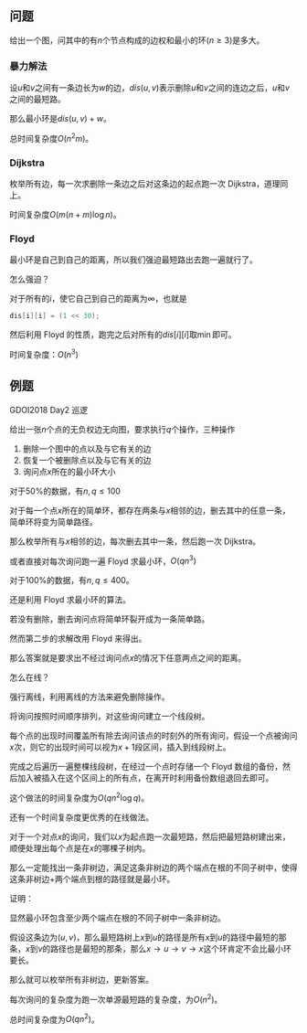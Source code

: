## 问题

给出一个图，问其中的有$n$个节点构成的边权和最小的环$(n\ge 3)$是多大。

### 暴力解法

设$u$和$v$之间有一条边长为$w$的边，$dis(u,v)$表示删除$u$和$v$之间的连边之后，$u$和$v$之间的最短路。

那么最小环是$dis(u,v)+w$。

总时间复杂度$O(n^2m)$。

### Dijkstra

枚举所有边，每一次求删除一条边之后对这条边的起点跑一次 Dijkstra，道理同上。

时间复杂度$O(m(n+m)\log n)$。

### Floyd

最小环是自己到自己的距离，所以我们强迫最短路出去跑一遍就行了。

怎么强迫？

对于所有的$i$，使它自己到自己的距离为$\infty$，也就是

```cpp
dis[i][i] = (1 << 30);
```

然后利用 Floyd 的性质，跑完之后对所有的$dis[i][i]$取$\min$即可。

时间复杂度：$O(n^3)$

## 例题

GDOI2018 Day2 巡逻

给出一张$n$个点的无负权边无向图，要求执行$q$个操作，三种操作

1.  删除一个图中的点以及与它有关的边
2.  恢复一个被删除点以及与它有关的边
3.  询问点$x$所在的最小环大小

对于$50\%$的数据，有$n,q \le 100$

对于每一个点$x$所在的简单环，都存在两条与$x$相邻的边，删去其中的任意一条，简单环将变为简单路径。

那么枚举所有与$x$相邻的边，每次删去其中一条，然后跑一次 Dijkstra。

或者直接对每次询问跑一遍 Floyd 求最小环，$O(qn^3)$

对于$100\%$的数据，有$n,q \le 400$。

还是利用 Floyd 求最小环的算法。

若没有删除，删去询问点将简单环裂开成为一条简单路。

然而第二步的求解改用 Floyd 来得出。

那么答案就是要求出不经过询问点$x$的情况下任意两点之间的距离。

怎么在线？

强行离线，利用离线的方法来避免删除操作。

将询问按照时间顺序排列，对这些询问建立一个线段树。

每个点的出现时间覆盖所有除去询问该点的时刻外的所有询问，假设一个点被询问$x$次，则它的出现时间可以视为$x + 1$段区间，插入到线段树上。

完成之后遍历一遍整棵线段树，在经过一个点时存储一个 Floyd 数组的备份，然后加入被插入在这个区间上的所有点，在离开时利用备份数组退回去即可。

这个做法的时间复杂度为$O(qn^2\log q)$。

还有一个时间复杂度更优秀的在线做法。

对于一个对点$x$的询问，我们以$x$为起点跑一次最短路，然后把最短路树建出来，顺便处理出每个点是在$x$的哪棵子树内。

那么一定能找出一条非树边，满足这条非树边的两个端点在根的不同子树中，使得这条非树边$+$两个端点到根的路径就是最小环。

证明：

显然最小环包含至少两个端点在根的不同子树中一条非树边。

假设这条边为$(u,v)$，那么最短路树上$x$到$u$的路径是所有$x$到$u$的路径中最短的那条，$x$到$v$的路径也是最短的那条，那么$x\to u\to v\to x$这个环肯定不会比最小环要长。

那么就可以枚举所有非树边，更新答案。

每次询问的复杂度为跑一次单源最短路的复杂度，为$O(n^2)​$。

总时间复杂度为$O(qn^2)$。
